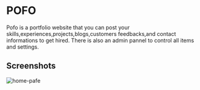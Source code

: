 # POFO
Pofo is a portfolio website that you can post your skills,experiences,projects,blogs,customers feedbacks,and contact informations to get hired.
There is also an admin pannel to control all items and settings.

## Screenshots
![home-pafe]('/defaults/home.png)

